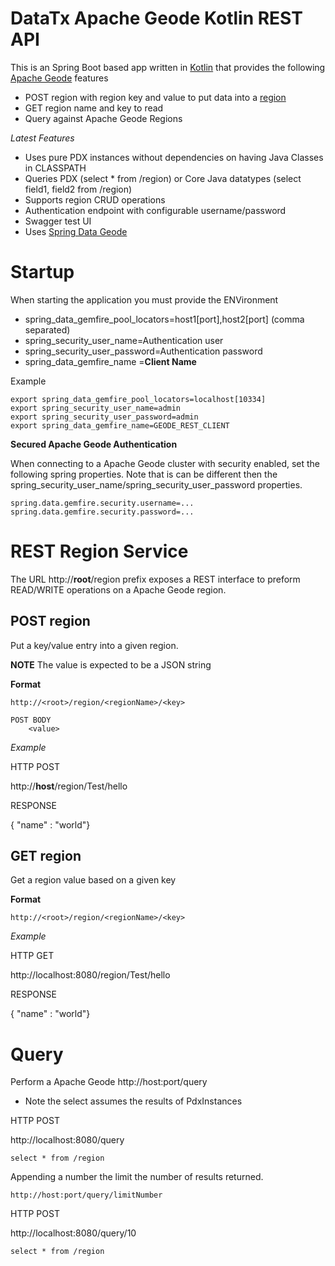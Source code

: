  # DataTx Apache Geode Kotlin REST API

This is an Spring Boot based app written in [Kotlin](https://kotlinlang.org/) that provides the following [Apache Geode](https://geode.apache.org/) features 
- POST region with region key and value to put data into a [region](https://geode.apache.org/docs/guide/basic_config/data_regions/chapter_overview.html)
- GET region name and key to read
- Query against Apache Geode Regions


*Latest Features*

- Uses pure PDX instances without dependencies on having Java Classes in CLASSPATH
- Queries PDX (select * from /region) or Core Java datatypes (select field1, field2 from /region)
- Supports region CRUD operations
- Authentication endpoint with configurable username/password
- Swagger test UI
- Uses [Spring Data Geode](https://spring.io/projects/spring-data-geode)


# Startup

When starting the application you must provide the ENVironment

- spring_data_gemfire_pool_locators=host1[port],host2[port]   (comma separated)
- spring_security_user_name=Authentication user
- spring_security_user_password=Authentication password
- spring_data_gemfire_name =**Client Name**


Example 
	
	export spring_data_gemfire_pool_locators=localhost[10334]
	export spring_security_user_name=admin
	export spring_security_user_password=admin
	export spring_data_gemfire_name=GEODE_REST_CLIENT
	

**Secured Apache Geode Authentication**

When connecting to a Apache Geode cluster with security enabled, set the following spring
properties. Note that is can be different then the spring_security_user_name/spring_security_user_password
properties.

    spring.data.gemfire.security.username=...
    spring.data.gemfire.security.password=...


# REST Region Service

The URL http://**root**/region prefix exposes a REST interface to preform READ/WRITE 
operations on a Apache Geode region.


## POST region

Put a  key/value entry into a given region.

**NOTE** The value is expected to be a JSON string


**Format** 

	http://<root>/region/<regionName>/<key>
	
	POST BODY
		<value>

*Example*

HTTP POST

http://**host**/region/Test/hello

RESPONSE

{ "name" : "world"}



## GET region

Get a region value based on a given key

**Format** 

	http://<root>/region/<regionName>/<key>
	
*Example*

HTTP GET

http://localhost:8080/region/Test/hello

RESPONSE

{ "name" : "world"}



# Query

Perform a Apache Geode
http://host:port/query 

* Note the select assumes the results of PdxInstances 

HTTP POST 

http://localhost:8080/query

    
    select * from /region 


Appending a number the limit the number of results returned. 

    http://host:port/query/limitNumber
	

HTTP POST 

http://localhost:8080/query/10

    
    select * from /region 